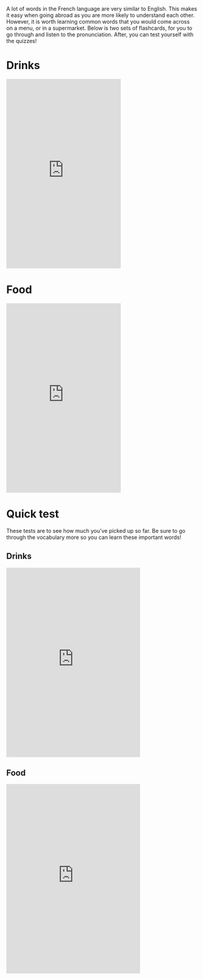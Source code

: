 <p> A lot of words in the French language are very similar to English. This makes it easy when going abroad as you are more likely to understand each other. However, it is worth learning common words that you would come across on a menu, or in a supermarket. Below is two sets of flashcards, for you to go through and listen to the pronunciation. After, you can test yourself with the quizzes! </p>

<h1> Drinks </h1>
<iframe src="https://quizlet.com/472295579/flashcards/embed?i=13p126&x=1jj1" height="500" width="60%" style="border:0"></iframe>
<br>
<h1> Food </h1>
<iframe src="https://quizlet.com/472297415/flashcards/embed?i=13p126&x=1jj1" height="500" width="60%" style="border:0"></iframe>
<br>
<h1> Quick test </h1>
<p> These tests are to see how much you've picked up so far. Be sure to go through the vocabulary more so you can learn these important words! </p>
<h2> Drinks </h2>
<p> <iframe src="https://quizlet.com/472295579/test/embed?i=13p126&x=1jj1" height="500" width="70%" style="border:0"></iframe> </p>
<h2> Food </h2>
<iframe src="https://quizlet.com/472297415/test/embed?i=13p126&x=1jj1" height="500" width="70%" style="border:0"></iframe>
